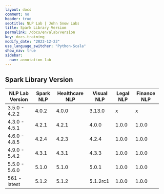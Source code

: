 ```yaml
---
layout: docs
comment: no
header: true
seotitle: NLP Lab | John Snow Labs
title: Spark Library Version
permalink: /docs/en/alab/version
key: docs-training
modify_date: "2023-12-23"
use_language_switcher: "Python-Scala"
show_nav: true
sidebar:
  nav: annotation-lab
---
```


## Spark Library Version


|NLP Lab Version |Spark NLP|Healthcare NLP|Visual NLP |Legal NLP|Finance NLP|
|-----|------|--------|-----|--------|-------|
| 3.5.0 - 4.2.2 | 4.0.2 | 4.0.0 | 3.13.0 |  x |x |
| 4.3.0 - 4.5.1 | 4.2.1 | 4.2.1 | 4.0.0 | 1.0.0 | 1.0.0 |
| 4.6.0 - 4.8.5 | 4.2.4 | 4.2.3 | 4.2.4 | 1.0.0 | 1.0.0 |
| 4.9.0 - 5.4.2 | 4.3.1 | 4.3.1 | 4.3.3 | 1.0.0 | 1.0.0 |
| 5.5.0 - 5.6.0 | 5.1.0 | 5.1.0 | 5.0.1 | 1.0.0 | 1.0.0 |
| 561 - latest | 5.1.2 | 5.1.2 | 5.1.2rc1 | 1.0.0 | 1.0.0 |
